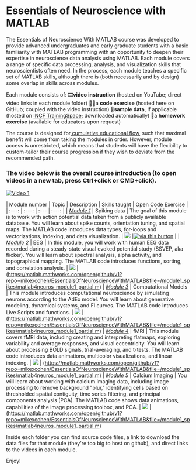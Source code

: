 # Essentials of Neuroscience with MATLAB

The Essentials of Neuroscience With MATLAB course was developed to provide advanced undergraduates and early graduate students with a basic familiarity with MATLAB programming with an opportunity to deepen their expertise in neuroscience data analysis using MATLAB. Each module covers a range of specific data processing, analysis, and visualization skills that neuroscientists often need. In the process, each module teaches a specific set of MATLAB skills, although there is (both necessarily and by design) some overlap in skills across modules.

Each module consists of: 
🎞️**video instruction** (hosted on YouTube; direct video links in each module folder)
🧑‍💻a **code exercise** (hosted here on GitHub; coupled with the video instruction)
💾**sample data**, if applicable (hosted on [INCF TrainingSpace](https://training.incf.org/collection/essentials-neuroscience-matlab); downloaded automatically)
🎒a **homework exercise** (available for educators upon request)

The course is designed for[ cumulative educational flow]([url](https://training.incf.org/sites/default/files/2022-11/image%20%283%29.png)), such that maximal benefit will come from taking the modules in order. However, module access is unrestricted, which means that students will have the flexibility to custom-tailor their course progression if they wish to deviate from the recommended path.

### The video below is the overall course introduction (to open videos in a new tab, press Ctrl+click or CMD+click).
[![Video 1](https://img.youtube.com/vi/VnHeDXaCngg/hqdefault.jpg)](https://www.youtube.com/embed/VnHeDXaCngg)


| Module number | Topic | Description | Skills taught | Open Code Exercise |
|     :---:     | :---: |    :---    | :---: |
| [*Module 1*](https://github.com/mikexcohen/EssentialsOfNeuroscienceWithMATLAB/tree/main/module1_spikes) | Spiking data | The goal of this module is to work with action potential data taken from a publicly available database. You will learn about spike counts, orientation tuning, and spatial maps. The MATLAB code introduces data types, for-loops and vectorizations, indexing, and data visualization. | ![](https://sincxpress.com/neuroscience/m1o.png) |[![via this button](https://www.mathworks.com/images/responsive/global/open-in-matlab-online.svg)](https://matlab.mathworks.com/open/github/v1?repo=mikexcohen/EssentialsOfNeuroscienceWithMATLAB&file=/module1_spikes/matlab4neuros_module1_partial.m) |
| [*Module 2*](https://github.com/mikexcohen/EssentialsOfNeuroscienceWithMATLAB/tree/main/module2_EEG) | EEG | In this module, you will work with human EEG data recorded during a steady-state visual evoked potential study (SSVEP, aka flicker). You will learn about spectral analysis, alpha activity, and topographical mapping. The MATLAB code introduces functions, sorting, and correlation analysis. | ![](https://sincxpress.com/neuroscience/m2o.png) | (https://matlab.mathworks.com/open/github/v1?repo=mikexcohen/EssentialsOfNeuroscienceWithMATLAB&file=/module1_spikes/matlab4neuros_module1_partial.m) 
| [*Module 3*](https://github.com/mikexcohen/EssentialsOfNeuroscienceWithMATLAB/tree/main/module3_modeling) | Computational Models | This module introduces computational neuroscience by simulating neurons according to the AdEx model. You will learn about generative modeling, dynamical systems, and FI curves. The MATLAB code introduces Live Scripts and functions. | ![](https://sincxpress.com/neuroscience/m3o.png) | (https://matlab.mathworks.com/open/github/v1?repo=mikexcohen/EssentialsOfNeuroscienceWithMATLAB&file=/module1_spikes/matlab4neuros_module1_partial.m) 
| [*Module 4*](https://github.com/mikexcohen/EssentialsOfNeuroscienceWithMATLAB/tree/main/module4_FMRI) | fMRI | This module covers fMRI data, including creating and interpreting flatmaps, exploring variability and average responses, and visual eccentricity. You will learn about processing BOLD signals, trial-averaging, and t-tests. The MATLAB code introduces data animations, multicolor visualizations, and linear indexing. | ![](https://sincxpress.com/neuroscience/m4o.png) | (https://matlab.mathworks.com/open/github/v1?repo=mikexcohen/EssentialsOfNeuroscienceWithMATLAB&file=/module1_spikes/matlab4neuros_module1_partial.m) 
| [*Module 5*](https://github.com/mikexcohen/EssentialsOfNeuroscienceWithMATLAB/tree/main/module5_CaImaging) | Calcium Imaging | You will learn about working with calcium imaging data, including image processing to remove background "blur," identifying cells based on thresholded spatial contiguity, time series filtering, and principal components analysis (PCA). The MATLAB code shows data animations, capabilities of the image processing toolbox, and PCA. | ![](https://sincxpress.com/neuroscience/m5o.png) | (https://matlab.mathworks.com/open/github/v1?repo=mikexcohen/EssentialsOfNeuroscienceWithMATLAB&file=/module1_spikes/matlab4neuros_module1_partial.m) 

Inside each folder you can find source code files, a link to download the data files for that module (they're too big to host on github), and direct links to the videos in each module.


Enjoy!

